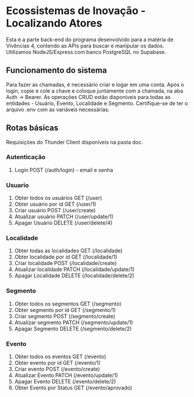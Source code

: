 # Ecossistemas de Inovação - Localizando Atores

Esta é a parte back-end do programa desenvolvido para a matéria de Vivências 4, contendo as APIs para buscar e manipular os dados. Utilizamos NodeJS/Express com banco PostgreSQL no Supabase.

## Funcionamento do sistema

Para fazer as chamadas, é necessário criar e logar em uma conta. Após o login, copie e cole a chave e coloque
juntamente com a chamada, na aba Auth -> Bearer.
As operações CRUD estão disponíveis para todas as entidades - Usuário, Evento, Localidade e Segmento.
Certifique-se de ter o arquivo .env com as variáveis necessárias.

## Rotas básicas

Requisições do Thunder Client disponíveis na pasta doc.

### Autenticação

1. Login POST (/auth/login) - email e senha

### Usuario

1. Obter todos os usuários GET (/user)
2. Obter usuário por id GET (/user/1)
3. Criar usuário POST (/user/create)
4. Atualizar usuário PATCH (/user/update/1)
5. Apagar Usuário DELETE (/user/delete/4)

### Localidade

1. Obter todas as localidades GET (/localidade)
2. Obter localidade por id GET (/localidade/1)
3. Criar localidade POST (/localidade/create)
4. Atualizar localidade PATCH (/localidade/update/1)
5. Apagar Localidade DELETE (/localidade/delete/2)

### Segmento

1. Obter todos os segmentos GET (/segmento)
2. Obter segmento por id GET (/segmento/1)
3. Criar segmento POST (/segmento/create)
4. Atualizar segmento PATCH (/segmento/update/1)
5. Apagar Segmento DELETE (/segmento/delete/2)

### Evento

1. Obter todos os eventos GET (/evento)
2. Obter evento por id GET (/evento/1)
3. Criar evento POST (/evento/create)
4. Atualizar Evento PATCH (/evento/update/1)
5. Apagar Evento DELETE (/evento/delete/2)
6. Obter Evento por Status GET (/evento/aprovado)
<!-- 7. Atualizar Status do Evento PATCH (/evento/1/aprovado) -->